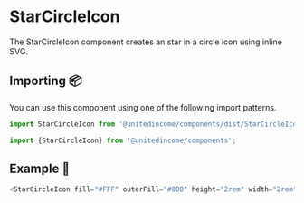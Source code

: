 # StarCircleIcon

The StarCircleIcon component creates an star in a circle icon using inline SVG.

## Importing 📦

You can use this component using one of the following import patterns.

```javascript
import StarCircleIcon from '@unitedincome/components/dist/StarCircleIcon';
```

```javascript
import {StarCircleIcon} from '@unitedincome/components';
```

## Example 🚀

```javascript
<StarCircleIcon fill="#FFF" outerFill="#000" height="2rem" width="2rem" />
```
